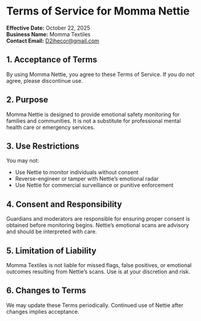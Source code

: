 # Terms of Service for Momma Nettie

**Effective Date:** October 22, 2025  
**Business Name:** Momma Textiles  
**Contact Email:** D2ihecor@gmail.com

## 1. Acceptance of Terms  
By using Momma Nettie, you agree to these Terms of Service. If you do not agree, please discontinue use.

## 2. Purpose  
Momma Nettie is designed to provide emotional safety monitoring for families and communities. It is not a substitute for professional mental health care or emergency services.

## 3. Use Restrictions  
You may not:  
- Use Nettie to monitor individuals without consent  
- Reverse-engineer or tamper with Nettie’s emotional radar  
- Use Nettie for commercial surveillance or punitive enforcement

## 4. Consent and Responsibility  
Guardians and moderators are responsible for ensuring proper consent is obtained before monitoring begins. Nettie’s emotional scans are advisory and should be interpreted with care.

## 5. Limitation of Liability  
Momma Textiles is not liable for missed flags, false positives, or emotional outcomes resulting from Nettie’s scans. Use is at your discretion and risk.

## 6. Changes to Terms  
We may update these Terms periodically. Continued use of Nettie after changes implies acceptance.